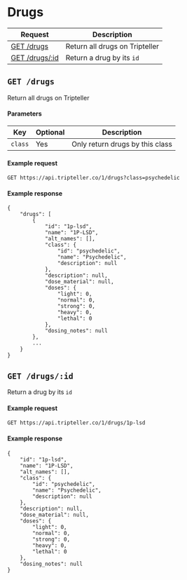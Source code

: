 # Drugs
| Request | Description |
| --- | --- |
| [GET /drugs](#get-drugs) | Return all drugs on Tripteller |
| [GET /drugs/:id](#get-drugsid) | Return a drug by its `id` |

## `GET /drugs`
Return all drugs on Tripteller<br>
#### Parameters
| Key | Optional | Description|
| --- | --- | --- |
| `class` | Yes | Only return drugs by this class |

#### Example request
    GET https://api.tripteller.co/1/drugs?class=psychedelic
#### Example response
    {
        "drugs": [
            {
                "id": "1p-lsd",
                "name": "1P-LSD",
                "alt_names": [],
                "class": {
                    "id": "psychedelic",
                    "name": "Psychedelic",
                    "description": null
                },
                "description": null,
                "dose_material": null,
                "doses": {
                    "light": 0,
                    "normal": 0,
                    "strong": 0,
                    "heavy": 0,
                    "lethal": 0
                },
                "dosing_notes": null
            },
            ...
        }
    }
## `GET /drugs/:id`
Return a drug by its `id`

#### Example request
    GET https://api.tripteller.co/1/drugs/1p-lsd
#### Example response
    {
        "id": "1p-lsd",
        "name": "1P-LSD",
        "alt_names": [],
        "class": {
            "id": "psychedelic",
            "name": "Psychedelic",
            "description": null
        },
        "description": null,
        "dose_material": null,
        "doses": {
            "light": 0,
            "normal": 0,
            "strong": 0,
            "heavy": 0,
            "lethal": 0
        },
        "dosing_notes": null
    }
